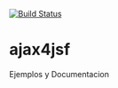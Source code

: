 [![Build Status](https://travis-ci.org/sidlors/ajax4jsf.svg?branch=master)](https://travis-ci.org/sidlors/ajax4jsf)

# ajax4jsf
Ejemplos y Documentacion
